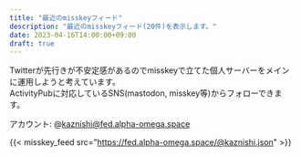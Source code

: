 ```yaml
---
title: "最近のmisskeyフィード"
description: "最近のmisskeyフィード(20件)を表示します。"
date: 2023-04-16T14:00:00+09:00
draft: true
---
```


Twitterが先行きが不安定感があるのでmisskeyで立てた個人サーバーをメインに運用しようと考えています。  
ActivityPubに対応しているSNS(mastodon, misskey等)からフォローできます。  

アカウント: @kaznishi@fed.alpha-omega.space  

{{< misskey_feed src="https://fed.alpha-omega.space/@kaznishi.json" >}}